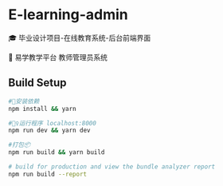 # E-learning-admin

🎓 毕业设计项目-在线教育系统-后台前端界面

🏫 易学教学平台 教师管理员系统

## Build Setup

``` bash
#🔧安装依赖
npm install && yarn

#🏃‍♀️运行程序 localhost:8000
npm run dev && yarn dev

#打包📦
npm run build && yarn build

# build for production and view the bundle analyzer report
npm run build --report
```
